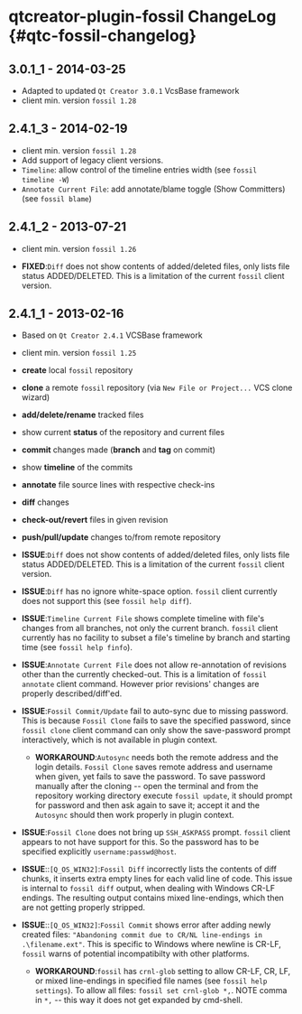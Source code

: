 qtcreator-plugin-fossil ChangeLog  {#qtc-fossil-changelog}
=================================

## 3.0.1_1 - 2014-03-25

- Adapted to updated `Qt Creator 3.0.1` VcsBase framework
- client min. version `fossil 1.28`


## 2.4.1_3 - 2014-02-19

- client min. version `fossil 1.28`
- Add support of legacy client versions.
- `Timeline`: allow control of the timeline entries width (see `fossil timeline -W`)
- `Annotate Current File`: add annotate/blame toggle (Show Committers)
  (see `fossil blame`)


## 2.4.1_2 - 2013-07-21

- client min. version `fossil 1.26`

- __FIXED__:`Diff` does not show contents of added/deleted files, only lists
  file status ADDED/DELETED. This is a limitation of the current `fossil` client
  version.


## 2.4.1_1 - 2013-02-16

- Based on `Qt Creator 2.4.1` VCSBase framework
- client min. version `fossil 1.25`
- __create__ local `fossil` repository
- __clone__ a remote `fossil` repository (via `New File or Project...`
  VCS clone wizard)
- __add/delete/rename__ tracked files
- show current __status__ of the repository and current files
- __commit__ changes made (__branch__ and __tag__ on commit)
- show __timeline__ of the commits
- __annotate__ file source lines with respective check-ins
- __diff__ changes
- __check-out/revert__ files in given revision
- __push/pull/update__ changes to/from remote repository

- __ISSUE__:`Diff` does not show contents of added/deleted files, only lists
  file status ADDED/DELETED. This is a limitation of the current `fossil` client
  version.
- __ISSUE__:`Diff` has no ignore white-space option. `fossil` client currently
  does not support this (see `fossil help diff`).
- __ISSUE__:`Timeline Current File` shows complete timeline with file's changes
  from all branches, not only the current branch. `fossil` client currently has
  no facility to subset a file's timeline by branch and starting time
  (see `fossil help finfo`).
- __ISSUE__:`Annotate Current File` does not allow re-annotation of revisions
  other than the currently checked-out. This is a limitation of
  `fossil annotate` client command. However prior revisions' changes are
  properly described/diff'ed.
- __ISSUE__:`Fossil Commit/Update` fail to auto-sync due to missing password.
  This is because `Fossil Clone` fails to save the specified password, since
  `fossil clone` client command can only show the save-password prompt
  interactively, which is not available in plugin context.
  - __WORKAROUND__:`Autosync` needs both the remote address and the login details.
    `Fossil Clone` saves remote address and username when given, yet fails to save
    the password. To save password manually after the cloning -- open the terminal
    and from the repository working directory execute `fossil update`, it should
    prompt for password and then ask again to save it; accept it and the `Autosync`
    should then work properly in plugin context.
- __ISSUE__:`Fossil Clone` does not bring up `SSH_ASKPASS` prompt. `fossil`
  client appears to not have support for this. So the password has to be
  specified explicitly `username:passwd@host`.
- __ISSUE__::`[Q_OS_WIN32]`:`Fossil Diff` incorrectly lists the contents of diff
  chunks, it inserts extra empty lines for each valid line of code. This issue is
  internal to `fossil diff` output, when dealing with Windows CR-LF endings. The
  resulting output contains mixed line-endings, which then are not getting
  properly stripped.
- __ISSUE__::`[Q_OS_WIN32]`:`Fossil Commit` shows error after adding newly created
  files: `"Abandoning commit due to CR/NL line-endings in .\filename.ext"`. This is
  specific to Windows where newline is CR-LF, `fossil` warns of potential
  incompatibilty with other platforms.
  - __WORKAROUND__:`fossil` has `crnl-glob` setting to allow CR-LF, CR, LF, or
    mixed line-endings in specified file names (see `fossil help settings`).
    To allow all files: `fossil set crnl-glob *,`. NOTE comma in `*,` -- this way
    it does not get expanded by cmd-shell.
